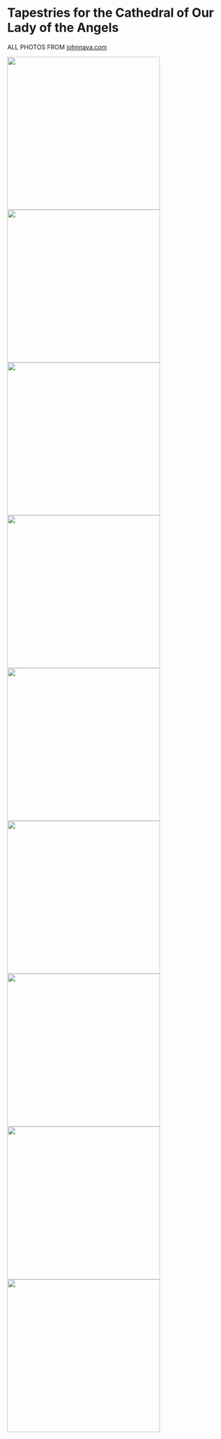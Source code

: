 # Tapestries for the Cathedral of Our Lady of the Angels

ALL PHOTOS  FROM [johnnava.com](https://www.johnnava.com/COLA/COS.html)

<img src="/pix/our-lady-of-the-angels1.jpg" style="width:350px;">
<img src="/pix/our-lady-of-the-angels2.jpg" style="width:350px;">
<img src="/pix/our-lady-of-the-angels3.jpg" style="width:350px;">
<img src="/pix/our-lady-of-the-angels4.jpg" style="width:350px;">
<img src="/pix/our-lady-of-the-angels5.jpg" style="width:350px;">
<img src="/pix/our-lady-of-the-angels6.jpg" style="width:350px;">
<img src="/pix/our-lady-of-the-angels7.jpg" style="width:350px;">
<img src="/pix/our-lady-of-the-angels8.jpg" style="width:350px;">
<img src="/pix/our-lady-of-the-angels9.jpg" style="width:350px;">
